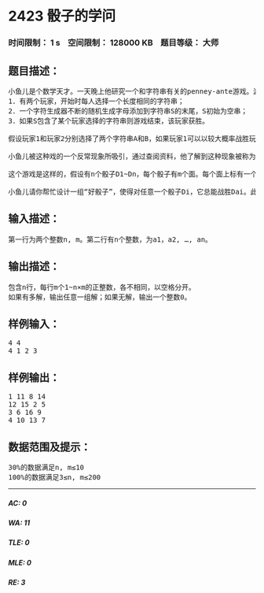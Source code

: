 # 2423 骰子的学问   
### 时间限制： 1 s&nbsp;&nbsp;&nbsp;&nbsp;空间限制： 128000 KB&nbsp;&nbsp;&nbsp;&nbsp;题目等级： 大师  
## 题目描述：  

<pre>
小鱼儿是个数学天才。一天晚上他研究一个和字符串有关的penney-ante游戏。游戏的规则如下：
1．有两个玩家，开始时每人选择一个长度相同的字符串；
2．一个字符生成器不断的随机生成字母添加到字符串S的末尾，S初始为空串；
3．如果S包含了某个玩家选择的字符串则游戏结束，该玩家获胜。
 
假设玩家1和玩家2分别选择了两个字符串A和B，如果玩家1可以以较大概率战胜玩家2，我们记作A>B。 咋一看来，小鱼儿觉得如果A>B且B>C则A>C。可事实恰好相反，存在字符串A, B, C使得A>B, B>C, C>A。
 
小鱼儿被这种戏的一个反常现象所吸引，通过查阅资料，他了解到这种现象被称为“非传递性悖论”，在许多非完全信息游戏（比如军棋）中，经常会有这样的例子。可是它到底是如何产生的呢？小鱼儿决定设计一种游戏，从中可以容易的找到非传递的例子，以便更清楚的认识“非传递性”。当然，这样的游戏越简单道理越深刻，于是小鱼儿想起了最简单的掷骰子游戏……
 
这个游戏是这样的，假设有n个骰子D1~Dn，每个骰子有m个面。每个面上标有一个1~n×m的正整数，并且所有骰子的所有n×m个面上的数字各不相同。满足这条编号要求，并且每个面被随到的概率相等的，这样的n个骰子称为一组“好骰子”。游戏开始时，两个玩家分别选两个骰子Di和Dj，各掷一次来比较掷出来那一面的数值，数大的获胜。
 
小鱼儿请你帮忙设计一组“好骰子”，使得对任意一个骰子Di，它总能战胜Dai。此处战胜是指选择前者的玩家获胜的概率超过1/2；a1~an为输入的1~n的正整数。
</pre>
  
  
## 输入描述：  

<pre>
第一行为两个整数n, m。第二行有n个整数，为a1，a2, …, an。
</pre>
  
  
## 输出描述：  

<pre>
包含n行，每行m个1~n×m的正整数，各不相同，以空格分开。
如果有多解，输出任意一组解；如果无解，输出一个整数0。
</pre>
  
  
## 样例输入：  

<pre>
4 4
4 1 2 3
</pre>
  
  
## 样例输出：  

<pre>
1 11 8 14
12 15 2 5
3 6 16 9
4 10 13 7
</pre>
  
  
## 数据范围及提示：  

<pre>
30%的数据满足n, m≤10
100%的数据满足3≤n, m≤200
</pre>
  
  
***  

##### AC: 0  
##### WA: 11  
##### TLE: 0  
##### MLE: 0  
##### RE: 3  
